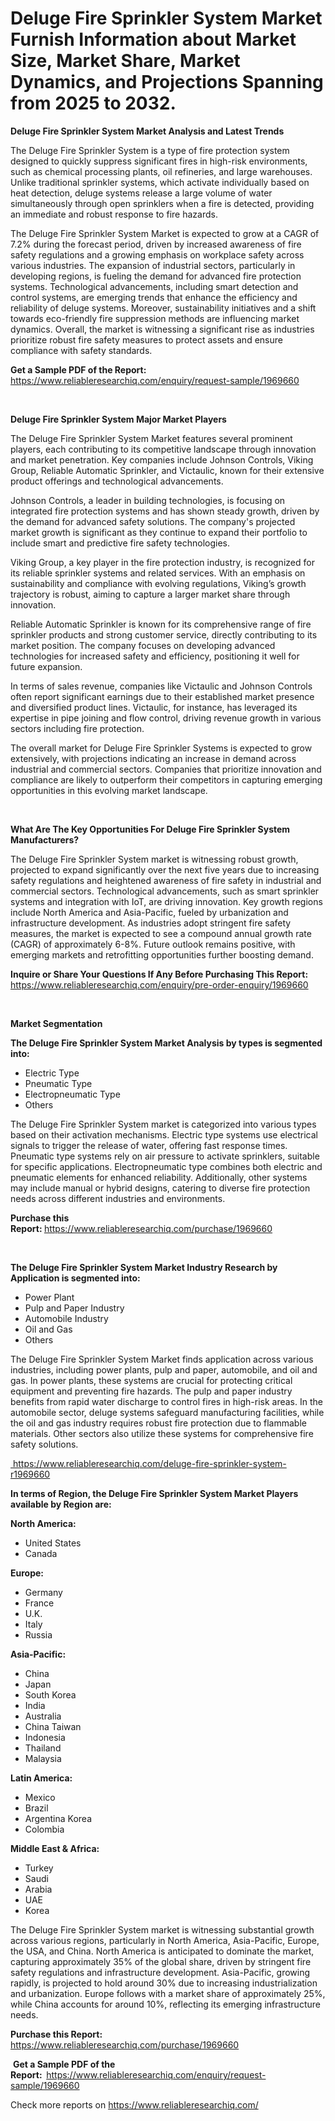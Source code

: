 <p><h1>Deluge Fire Sprinkler System Market Furnish Information about Market Size, Market Share, Market Dynamics, and Projections Spanning from 2025 to 2032.</h1></p><p><strong>Deluge Fire Sprinkler System Market Analysis and Latest Trends</strong></p>
<p><p>The Deluge Fire Sprinkler System is a type of fire protection system designed to quickly suppress significant fires in high-risk environments, such as chemical processing plants, oil refineries, and large warehouses. Unlike traditional sprinkler systems, which activate individually based on heat detection, deluge systems release a large volume of water simultaneously through open sprinklers when a fire is detected, providing an immediate and robust response to fire hazards.</p><p>The Deluge Fire Sprinkler System Market is expected to grow at a CAGR of 7.2% during the forecast period, driven by increased awareness of fire safety regulations and a growing emphasis on workplace safety across various industries. The expansion of industrial sectors, particularly in developing regions, is fueling the demand for advanced fire protection systems. Technological advancements, including smart detection and control systems, are emerging trends that enhance the efficiency and reliability of deluge systems. Moreover, sustainability initiatives and a shift towards eco-friendly fire suppression methods are influencing market dynamics. Overall, the market is witnessing a significant rise as industries prioritize robust fire safety measures to protect assets and ensure compliance with safety standards.</p></p>
<p><strong>Get a Sample PDF of the Report:&nbsp;</strong> <a href="https://www.reliableresearchiq.com/enquiry/request-sample/1969660?utm_campaign=3180&utm_medium=2&utm_source=Github&utm_content=ia&utm_term=10042025&utm_id=deluge-fire-sprinkler-system">https://www.reliableresearchiq.com/enquiry/request-sample/1969660</a></p>
<p>&nbsp;</p>
<p><strong>Deluge Fire Sprinkler System Major Market Players</strong></p>
<p><p>The Deluge Fire Sprinkler System Market features several prominent players, each contributing to its competitive landscape through innovation and market penetration. Key companies include Johnson Controls, Viking Group, Reliable Automatic Sprinkler, and Victaulic, known for their extensive product offerings and technological advancements.</p><p>Johnson Controls, a leader in building technologies, is focusing on integrated fire protection systems and has shown steady growth, driven by the demand for advanced safety solutions. The company's projected market growth is significant as they continue to expand their portfolio to include smart and predictive fire safety technologies.</p><p>Viking Group, a key player in the fire protection industry, is recognized for its reliable sprinkler systems and related services. With an emphasis on sustainability and compliance with evolving regulations, Viking’s growth trajectory is robust, aiming to capture a larger market share through innovation.</p><p>Reliable Automatic Sprinkler is known for its comprehensive range of fire sprinkler products and strong customer service, directly contributing to its market position. The company focuses on developing advanced technologies for increased safety and efficiency, positioning it well for future expansion.</p><p>In terms of sales revenue, companies like Victaulic and Johnson Controls often report significant earnings due to their established market presence and diversified product lines. Victaulic, for instance, has leveraged its expertise in pipe joining and flow control, driving revenue growth in various sectors including fire protection.</p><p>The overall market for Deluge Fire Sprinkler Systems is expected to grow extensively, with projections indicating an increase in demand across industrial and commercial sectors. Companies that prioritize innovation and compliance are likely to outperform their competitors in capturing emerging opportunities in this evolving market landscape.</p></p>
<p>&nbsp;</p>
<p><strong>What Are The Key Opportunities For Deluge Fire Sprinkler System Manufacturers?</strong></p>
<p><p>The Deluge Fire Sprinkler System market is witnessing robust growth, projected to expand significantly over the next five years due to increasing safety regulations and heightened awareness of fire safety in industrial and commercial sectors. Technological advancements, such as smart sprinkler systems and integration with IoT, are driving innovation. Key growth regions include North America and Asia-Pacific, fueled by urbanization and infrastructure development. As industries adopt stringent fire safety measures, the market is expected to see a compound annual growth rate (CAGR) of approximately 6-8%. Future outlook remains positive, with emerging markets and retrofitting opportunities further boosting demand.</p></p>
<p><strong>Inquire or Share Your Questions If Any Before Purchasing This Report:</strong> <a href="https://www.reliableresearchiq.com/enquiry/pre-order-enquiry/1969660?utm_campaign=3180&utm_medium=2&utm_source=Github&utm_content=ia&utm_term=10042025&utm_id=deluge-fire-sprinkler-system">https://www.reliableresearchiq.com/enquiry/pre-order-enquiry/1969660</a></p>
<p>&nbsp;</p>
<p><strong>Market Segmentation</strong></p>
<p><strong>The Deluge Fire Sprinkler System Market Analysis by types is segmented into:</strong></p>
<p><ul><li>Electric Type</li><li>Pneumatic Type</li><li>Electropneumatic Type</li><li>Others</li></ul></p>
<p><p>The Deluge Fire Sprinkler System market is categorized into various types based on their activation mechanisms. Electric type systems use electrical signals to trigger the release of water, offering fast response times. Pneumatic type systems rely on air pressure to activate sprinklers, suitable for specific applications. Electropneumatic type combines both electric and pneumatic elements for enhanced reliability. Additionally, other systems may include manual or hybrid designs, catering to diverse fire protection needs across different industries and environments.</p></p>
<p><strong>Purchase this Report:&nbsp;</strong><a href="https://www.reliableresearchiq.com/purchase/1969660?utm_campaign=3180&utm_medium=2&utm_source=Github&utm_content=ia&utm_term=10042025&utm_id=deluge-fire-sprinkler-system">https://www.reliableresearchiq.com/purchase/1969660</a></p>
<p>&nbsp;</p>
<p><strong>The Deluge Fire Sprinkler System Market Industry Research by Application is segmented into:</strong></p>
<p><ul><li>Power Plant</li><li>Pulp and Paper Industry</li><li>Automobile Industry</li><li>Oil and Gas</li><li>Others</li></ul></p>
<p><p>The Deluge Fire Sprinkler System Market finds application across various industries, including power plants, pulp and paper, automobile, and oil and gas. In power plants, these systems are crucial for protecting critical equipment and preventing fire hazards. The pulp and paper industry benefits from rapid water discharge to control fires in high-risk areas. In the automobile sector, deluge systems safeguard manufacturing facilities, while the oil and gas industry requires robust fire protection due to flammable materials. Other sectors also utilize these systems for comprehensive fire safety solutions.</p></p>
<p><a href="https://www.reliableresearchiq.com/deluge-fire-sprinkler-system-r1969660?utm_campaign=3180&utm_medium=2&utm_source=Github&utm_content=ia&utm_term=10042025&utm_id=deluge-fire-sprinkler-system">&nbsp;https://www.reliableresearchiq.com/deluge-fire-sprinkler-system-r1969660</a></p>
<p><strong>In terms of Region, the Deluge Fire Sprinkler System Market Players available by Region are:</strong></p>
<p>
    <p> <strong> North America: </strong>
        <ul>
            <li>United States</li>
            <li>Canada</li>
        </ul>
        </p> 
    <p> <strong> Europe: </strong>
        <ul>
            <li>Germany</li>
            <li>France</li>
            <li>U.K.</li>
            <li>Italy</li>
            <li>Russia</li>
        </ul>
        </p> 
    <p> <strong> Asia-Pacific: </strong>
        <ul>
            <li>China</li>
            <li>Japan</li>
            <li>South Korea</li>
            <li>India</li>
            <li>Australia</li>
            <li>China Taiwan</li>
            <li>Indonesia</li>
            <li>Thailand</li>
            <li>Malaysia</li>
        </ul>
        </p> 
    <p> <strong> Latin America: </strong>
        <ul>
            <li>Mexico</li>
            <li>Brazil</li>
            <li>Argentina Korea</li>
            <li>Colombia</li>
        </ul>
        </p> 
    <p> <strong> Middle East & Africa: </strong>
        <ul>
            <li>Turkey</li>
            <li>Saudi</li>
            <li>Arabia</li>
            <li>UAE</li>
            <li>Korea</li>
        </ul>
    </p>
    </p>
<p><p>The Deluge Fire Sprinkler System market is witnessing substantial growth across various regions, particularly in North America, Asia-Pacific, Europe, the USA, and China. North America is anticipated to dominate the market, capturing approximately 35% of the global share, driven by stringent fire safety regulations and infrastructure development. Asia-Pacific, growing rapidly, is projected to hold around 30% due to increasing industrialization and urbanization. Europe follows with a market share of approximately 25%, while China accounts for around 10%, reflecting its emerging infrastructure needs.</p></p>
<p><strong>Purchase this Report: </strong><a href="https://www.reliableresearchiq.com/purchase/1969660?utm_campaign=3180&utm_medium=2&utm_source=Github&utm_content=ia&utm_term=10042025&utm_id=deluge-fire-sprinkler-system">https://www.reliableresearchiq.com/purchase/1969660</a></p>
<p>&nbsp;<strong>Get a Sample PDF of the Report:&nbsp;&nbsp;</strong><a href="https://www.reliableresearchiq.com/enquiry/request-sample/1969660?utm_campaign=3180&utm_medium=2&utm_source=Github&utm_content=ia&utm_term=10042025&utm_id=deluge-fire-sprinkler-system">https://www.reliableresearchiq.com/enquiry/request-sample/1969660</a></p>
<p><strong></strong></p>
<p>Check more reports on <a href="https://www.reliableresearchiq.com/?utm_campaign=3180&utm_medium=2&utm_source=Github&utm_content=ia&utm_term=10042025&utm_id=deluge-fire-sprinkler-system">https://www.reliableresearchiq.com/</a></p>